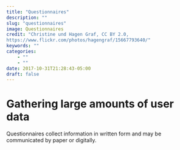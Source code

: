 ```yaml
---
title: "Questionnaires"
description: ""
slug: "questionnaires"
image: Questionnaires
credit: "Christine und Hagen Graf, CC BY 2.0,https://www.flickr.com/photos/hagengraf/15667793640/"
keywords: ""
categories:
    - ""
    - ""
date: 2017-10-31T21:28:43-05:00
draft: false
---
```

# Gathering large amounts of user data

Questionnaires collect information in written form and may be communicated by paper or digitally. 
